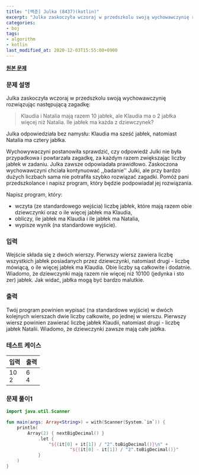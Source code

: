 ```yaml
---
title: "[백준] Julka (8437)(kotlin)"
excerpt: "Julka zaskoczyła wczoraj w przedszkolu swoją wychowawczynię rozwiązując następującą zagadkę"
categories:
- boj
tags:
- algorithm
- kotlin
last_modified_at: 2020-12-03T15:55:00+0900
---
```



**[원본 문제](https://www.acmicpc.net/problem/8437)**

### 문제 설명

Julka zaskoczyła wczoraj w przedszkolu swoją wychowawczynię rozwiązując następującą zagadkę:

> Klaudia i Natalia mają razem 10 jabłek, ale Klaudia ma o 2 jabłka więcej niż Natalia. Ile jabłek ma każda z dziewczynek?

Julka odpowiedziała bez namysłu: Klaudia ma sześć jabłek, natomiast Natalia ma cztery jabłka.

Wychowywaczyni postanowiła sprawdzić, czy odpowiedź Julki nie była przypadkowa i powtarzała zagadkę, za każdym razem zwiększając liczby jabłek w zadaniu. Julka zawsze odpowiadała prawidłowo. Zaskoczona wychowawczyni chciała kontynuować ,,badanie'' Julki, ale przy bardzo dużych liczbach sama nie potrafiła szybko rozwiązać zagadki. Pomóż pani przedszkolance i napisz program, który będzie podpowiadał jej rozwiązania.

Napisz program, który:

* wczyta (ze standardowego wejścia) liczbę jabłek, które mają razem obie dziewczynki oraz o ile więcej jabłek ma Klaudia,
* obliczy, ile jabłek ma Klaudia i ile jabłek ma Natalia,
* wypisze wynik (na standardowe wyjście).



### 입력

Wejście składa się z dwóch wierszy. Pierwszy wiersz zawiera liczbę wszystkich jabłek posiadanych przez dziewczynki, natomiast drugi - liczbę mówiącą, o ile więcej jabłek ma Klaudia. Obie liczby są całkowite i dodatnie. Wiadomo, że dziewczynki mają razem nie więcej niż 10100 (jedynka i sto zer) jabłek. Jak widać, jabłka mogą być bardzo malutkie.

### 출력

Twój program powinien wypisać (na standardowe wyjście) w dwóch kolejnych wierszach dwie liczby całkowite, po jednej w wierszu. Pierwszy wiersz powinien zawierać liczbę jabłek Klaudii, natomiast drugi - liczbę jabłek Natalii. Wiadomo, że dziewczynki zawsze mają całe jabłka.

### 테스트 케이스

|입력|출력|
|-----|-----|
|10<br>2|6<br>4|

### 문제 풀이1 
```kotlin
import java.util.Scanner

fun main(args: Array<String>) = with(Scanner(System.`in`)) {
    println(
        Array(2) { nextBigDecimal() }
            .let {
                "${(it[0] + it[1]) / "2".toBigDecimal()}\n" +
                        "${(it[0] - it[1]) / "2".toBigDecimal()}"
            }
    )
}
```
